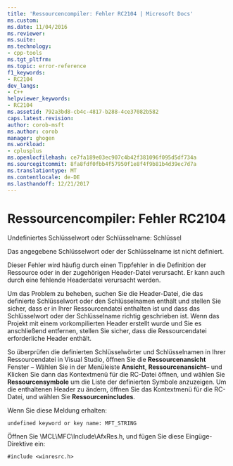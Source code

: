 ```yaml
---
title: 'Ressourcencompiler: Fehler RC2104 | Microsoft Docs'
ms.custom: 
ms.date: 11/04/2016
ms.reviewer: 
ms.suite: 
ms.technology:
- cpp-tools
ms.tgt_pltfrm: 
ms.topic: error-reference
f1_keywords:
- RC2104
dev_langs:
- C++
helpviewer_keywords:
- RC2104
ms.assetid: 792a3bd8-cb4c-4817-b288-4ce37082b582
caps.latest.revision: 
author: corob-msft
ms.author: corob
manager: ghogen
ms.workload:
- cplusplus
ms.openlocfilehash: ce7fa189e03ec907c4b42f381096f095d5df734a
ms.sourcegitcommit: 8fa8fdf0fbb4f57950f1e8f4f9b81b4d39ec7d7a
ms.translationtype: MT
ms.contentlocale: de-DE
ms.lasthandoff: 12/21/2017
---
```

# <a name="resource-compiler-error-rc2104"></a>Ressourcencompiler: Fehler RC2104
Undefiniertes Schlüsselwort oder Schlüsselname: Schlüssel  
  
 Das angegebene Schlüsselwort oder der Schlüsselname ist nicht definiert.  
  
 Dieser Fehler wird häufig durch einen Tippfehler in die Definition der Ressource oder in der zugehörigen Header-Datei verursacht. Er kann auch durch eine fehlende Headerdatei verursacht werden.  
  
 Um das Problem zu beheben, suchen Sie die Header-Datei, die das definierte Schlüsselwort oder den Schlüsselnamen enthält und stellen Sie sicher, dass er in Ihrer Ressourcendatei enthalten ist und dass das Schlüsselwort oder der Schlüsselname richtig geschrieben ist. Wenn das Projekt mit einem vorkompilierten Header erstellt wurde und Sie es anschließend entfernen, stellen Sie sicher, dass die Ressourcendatei erforderliche Header enthält.  
  
 So überprüfen die definierten Schlüsselwörter und Schlüsselnamen in Ihrer Ressourcendatei in Visual Studio, öffnen Sie die **Ressourcenansicht** Fenster – Wählen Sie in der Menüleiste **Ansicht**, **Ressourcenansicht**– und Klicken Sie dann das Kontextmenü für die RC-Datei öffnen, und wählen Sie **Ressourcensymbole** um die Liste der definierten Symbole anzuzeigen. Um die enthaltenen Header zu ändern, öffnen Sie das Kontextmenü für die RC-Datei, und wählen Sie **Ressourcenincludes**.  
  
 Wenn Sie diese Meldung erhalten:  
  
```  
undefined keyword or key name: MFT_STRING   
```  
  
 Öffnen Sie \MCL\MFC\Include\AfxRes.h, und fügen Sie diese Eingüge-Direktive ein:  
  
```  
#include <winresrc.h>  
```
